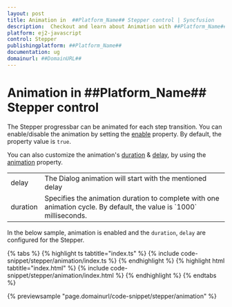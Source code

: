 ```yaml
---
layout: post
title: Animation in  ##Platform_Name## Stepper control | Syncfusion
description:  Checkout and learn about Animation with ##Platform_Name## Stepper control of Syncfusion Essential JS 2 and more details.
platform: ej2-javascript
control: Stepper
publishingplatform: ##Platform_Name##
documentation: ug
domainurl: ##DomainURL##
---
```


# Animation in ##Platform_Name## Stepper control

The Stepper progressbar can be animated for each step transition. You can enable/disable the animation by setting the [enable](https://ej2.syncfusion.com/documentation/api/stepper/animationModel/#enable) property. By default, the property value is `true`.

You can also customize the animation's [duration](https://ej2.syncfusion.com/documentation/api/stepper/animationModel/#duration) & [delay](https://ej2.syncfusion.com/documentation/api/stepper/animationModel/#delay), by using the [animation](https://ej2.syncfusion.com/documentation/api/stepper#animation) property.

<!-- markdownlint-disable MD033 -->
<table>
<tr>
<td>
delay</td><td>
The Dialog animation will start with the mentioned delay</td></tr>
<tr>
<td>
duration</td><td>
Specifies the animation duration to complete with one animation cycle. By default, the value is `1000` milliseconds.</td></tr>
</table>

In the below sample, animation is enabled and the `duration`, `delay` are configured for the Stepper.

{% tabs %}
{% highlight ts tabtitle="index.ts" %}
{% include code-snippet/stepper/animation/index.ts %}
{% endhighlight %}
{% highlight html tabtitle="index.html" %}
{% include code-snippet/stepper/animation/index.html %}
{% endhighlight %}
{% endtabs %}

{% previewsample "page.domainurl/code-snippet/stepper/animation" %}